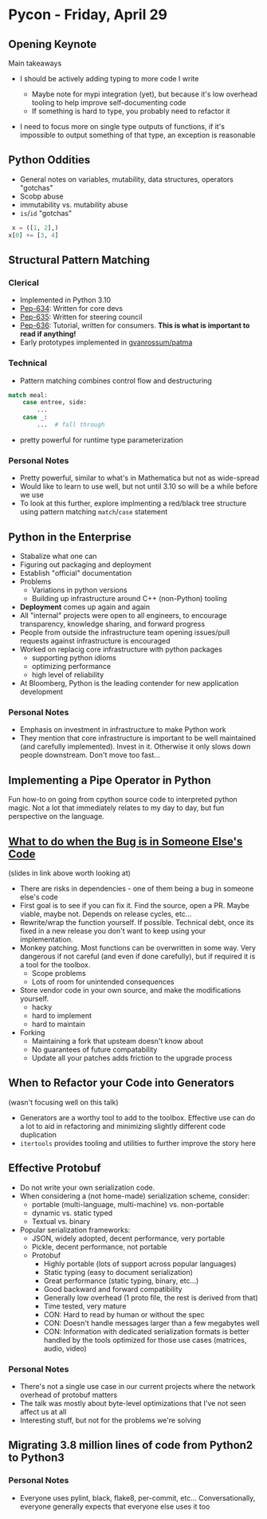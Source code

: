 # Pycon - Friday, April 29

## Opening Keynote

Main takeaways

- I should be actively adding typing to more code I write
  - Maybe note for mypi integration (yet), but because it's low overhead tooling to help improve self-documenting code
  - If something is hard to type, you probably need to refactor it

- I need to focus more on single type outputs of functions, if it's impossible to output something of that type, an exception is reasonable

## Python Oddities

- General notes on variables, mutability, data structures, operators "gotchas"
- Scobp abuse
- immutability vs. mutability abuse
- `is`/`id` "gotchas"

```python
 x = ([1, 2],)
x[0] += [3, 4]
```

## Structural Pattern Matching

### Clerical

- Implemented in Python 3.10
- [Pep-634](https://peps.python.org/pep-0634/): Written for core devs
- [Pep-635](https://peps.python.org/pep-0635/): Written for steering council
- [Pep-636](https://peps.python.org/pep-0636/): Tutorial, written for consumers. **This is what is important to read if anything!**
- Early prototypes implemented in [gvanrossum/patma](https://github.com/gvanrossum/patma)

### Technical

- Pattern matching combines control flow and destructuring

```python
match meal:
    case entree, side:
        ...
    case _:
        ...  # fall through
```

- pretty powerful for runtime type parameterization

### Personal Notes

- Pretty powerful, similar to what's in Mathematica but not as wide-spread
- Would like to learn to use well, but not until 3.10 so will be a while before we use
- To look at this further, explore implmenting a red/black tree structure using pattern matching `match`/`case` statement

## Python in the Enterprise

- Stabalize what one can
- Figuring out packaging and deployment
- Establish "official" documentation
- Problems
  - Variations in python versions
  - Building up infrastructure around C++ (non-Python) tooling
- **Deployment** comes up again and again
- All "internal" projects were open to all engineers, to encourage transparency, knowledge sharing, and forward progress
- People from outside the infrastructure team opening issues/pull requests against infrastructure is encouraged
- Worked on replacig core infrastructure with python packages
  - supporting python idioms
  - optimizing performance
  - high level of reliability
- At Bloomberg, Python is the leading contender for new application development

<!-- markdownlint-disable-next-line MD024 -->
### Personal Notes

- Emphasis on investment in infrastructure to make Python work
- They mention that core infrastructure is important to be well maintained (and carefully implemented). Invest in it. Otherwise it only slows down people downstream. Don't move too fast...

## Implementing a Pipe Operator in Python

Fun how-to on going from cpython source code to interpreted python magic. Not a lot that immediately relates to my day to day, but fun perspective on the language.

## [What to do when the Bug is in Someone Else's Code](https://pganssle-talks.github.io/pycon-us-2022-upstream-bugs/#/)

(slides in link above worth looking at)

- There are risks in dependencies - one of them being a bug in someone else's code
- First goal is to see if you can fix it. Find the source, open a PR. Maybe viable, maybe not. Depends on release cycles, etc...
- Rewrite/wrap the function yourself. If possible. Technical debt, once its fixed in a new release you don't want to keep using your implementation.
- Monkey patching. Most functions can be overwritten in some way. Very dangerous if not careful (and even if done carefully), but if required it is a tool for the toolbox.
  - Scope problems
  - Lots of room for unintended consequences
- Store vendor code in your own source, and make the modifications yourself.
  - hacky
  - hard to implement
  - hard to maintain
- Forking
  - Maintaining a fork that upsteam doesn't know about
  - No guarantees of future compatability
  - Update all your patches adds friction to the upgrade process

## When to Refactor your Code into Generators

(wasn't focusing well on this talk)

- Generators are a worthy tool to add to the toolbox. Effective use can do a lot to aid in refactoring and minimizing slightly different code duplication
- `itertools` provides tooling and utilities to further improve the story here

## Effective Protobuf

- Do not write your own serialization code.
- When considering a (not home-made) serialization scheme, consider:
  - portable (multi-language, multi-machine) vs. non-portable
  - dynamic vs. static typed
  - Textual vs. binary
- Popular serialization frameworks:
  - JSON, widely adopted, decent performance, very portable
  - Pickle, decent performance, not portable
  - Protobuf
    - Highly portable (lots of support across popular languages)
    - Static typing (easy to document serialization)
    - Great performance (static typing, binary, etc...)
    - Good backward and forward compatibility
    - Generally low overhead (1 proto file, the rest is derived from that)
    - Time tested, very mature
    - CON: Hard to read by human or without the spec
    - CON: Doesn't handle messages larger than a few megabytes well
    - CON: Information with dedicated serialization formats is better handled by the tools optimized for those use cases (matrices, audio, video)

<!-- markdownlint-disable-next-line MD024 -->
### Personal Notes

- There's not a single use case in our current projects where the network overhead of protobuf matters
- The talk was mostly about byte-level optimizations that I've not seen affect us at all
- Interesting stuff, but not for the problems we're solving

## Migrating 3.8 million lines of code from Python2 to Python3

<!-- markdownlint-disable-next-line MD024 -->
### Personal Notes

- Everyone uses pylint, black, flake8, per-commit, etc... Conversationally, everyone generally expects that everyone else uses it too
